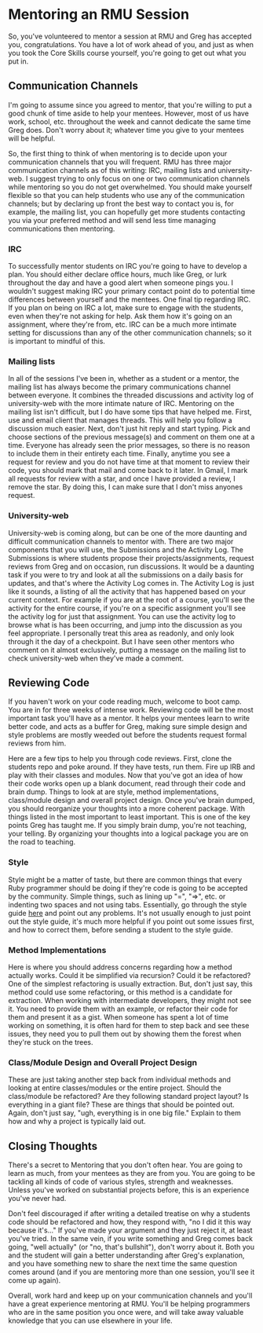 # Mentoring an RMU Session

So, you've volunteered to mentor a session at RMU and Greg has accepted you, congratulations. You have a lot of work ahead of you, and just as when you took the Core Skills course yourself, you're going to get out what you put in.

## Communication Channels

I'm going to assume since you agreed to mentor, that you're willing to put a good chunk of time aside to help your mentees. However, most of us have work, school, etc. throughout the week and cannot dedicate the same time Greg does. Don't worry about it; whatever time you give to your mentees will be helpful.

So, the first thing to think of when mentoring is to decide upon your communication channels that you will frequent. RMU has three major communication channels as of this writing: IRC, mailing lists and university-web. I suggest trying to only focus on one or two communication channels while mentoring so you do not get overwhelmed. You should make yourself flexible so that you can help students who use any of the communication channels; but by declaring up front the best way to contact you is, for example, the mailing list, you can hopefully get more students contacting you via your preferred method and will send less time managing communications then mentoring.

### IRC

To successfully mentor students on IRC you're going to have to develop a plan. You should either declare office hours, much like Greg, or lurk throughout the day and have a good alert when someone pings you. I wouldn't suggest making IRC your primary contact point do to potential time differences between yourself and the mentees. One final tip regarding IRC. If you plan on being on IRC a lot, make sure to engage with the students, even when they're not asking for help. Ask them how it's going on an assignment, where they're from, etc. IRC can be a much more intimate setting for discussions than any of the other communication channels; so it is important to mindful of this.

### Mailing lists

In all of the sessions I've been in, whether as a student or a mentor, the mailing list has always become the primary communications channel between everyone. It combines the threaded discussions and activity log of university-web with the more intimate nature of IRC. Mentoring on the mailing list isn't difficult, but I do have some tips that have helped me. First, use and email client that manages threads. This will help you follow a discussion much easier. Next, don't just hit reply and start typing. Pick and choose sections of the previous message(s) and comment on them one at a time. Everyone has already seen the prior messages, so there is no reason to include them in their entirety each time. Finally, anytime you see a request for review and you do not have time at that moment to review their code, you should mark that mail and come back to it later. In Gmail, I mark all requests for review with a star, and once I have provided a review, I remove the star. By doing this, I can make sure that I don't miss anyones request.

### University-web

University-web is coming along, but can be one of the more daunting and difficult communication channels to mentor with. There are two major components that you will use, the Submissions and the Activity Log. The Submissions is where students propose their projects/assignments, request reviews from Greg and on occasion, run discussions. It would be a daunting task if you were to try and look at all the submissions on a daily basis for updates, and that's where the Activity Log comes in. The Activity Log is just like it sounds, a listing of all the activity that has happened based on your current context. For example if you are at the root of a course, you'll see the activity for the entire course, if you're on a specific assignment you'll see the activity log for just that assignment. You can use the activity log to browse what is has been occurring, and jump into the discussion as you feel appropriate. I personally treat this area as readonly, and only look through it the day of a checkpoint. But I have seen other mentors who comment on it almost exclusively, putting a message on the mailing list to check university-web when they've made a comment.

## Reviewing Code

If you haven't work on your code reading much, welcome to boot camp. You are in for three weeks of intense work. Reviewing code will be the most important task you'll have as a mentor. It helps your mentees learn to write better code, and acts as a buffer for Greg, making sure simple design and style problems are mostly weeded out before the students request formal reviews from him.

Here are a few tips to help you through code reviews. First, clone the students repo and poke around. If they have tests, run them. Fire up IRB and play with their classes and modules. Now that you've got an idea of how their code works open up a blank document, read through their code and brain dump. Things to look at are style, method implementations, class/module design and overall project design. Once you've brain dumped, you should reorganize your thoughts into a more coherent package. With things listed in the most important to least important. This is one of the key points Greg has taught me. If you simply brain dump, you're not teaching, your telling. By organizing your thoughts into a logical package you are on the road to teaching.

### Style

Style might be a matter of taste, but there are common things that every Ruby programmer should be doing if they're code is going to be accepted by the community. Simple things, such as lining up "=", "=>", etc. or indenting two spaces and not using tabs. Essentially, go through the style guide [here](https://github.com/rmu/wiki/wiki/Style-Guide) and point out any problems. It's not usually enough to just point out the style guide, it's much more helpful if you point out some issues first, and how to correct them, before sending a student to the style guide.

### Method Implementations

Here is where you should address concerns regarding how a method actually works. Could it be simplified via recursion? Could it be refactored? One of the simplest refactoring is usually extraction. But, don't just say, this method could use some refactoring, or this method is a candidate for extraction. When working with intermediate developers, they might not see it. You need to provide them with an example, or refactor their code for them and present it as a gist. When someone has spent a lot of time working on something, it is often hard for them to step back and see these issues, they need you to pull them out by showing them the forest when they're stuck on the trees.

### Class/Module Design and Overall Project Design

These are just taking another step back from individual methods and looking at entire classes/modules or the entire project. Should the class/module be refactored? Are they following standard project layout? Is everything in a giant file? These are things that should be pointed out. Again, don't just say, "ugh, everything is in one big file." Explain to them how and why a project is typically laid out.

## Closing Thoughts

There's a secret to Mentoring that you don't often hear. You are going to learn as much, from your mentees as they are from you. You are going to be tackling all kinds of code of various styles, strength and weaknesses. Unless you've worked on substantial projects before, this is an experience you've never had.

Don't feel discouraged if after writing a detailed treatise on why a students code should be refactored and how, they respond with, "no I did it this way because it's..." If you've made your argument and they just reject it, at least you've tried. In the same vein, if you write something and Greg comes back going, "well actually" (or "no, that's bullshit"), don't worry about it. Both you and the student will gain a better understanding after Greg's explanation, and you have something new to share the next time the same question comes around (and if you are mentoring more than one session, you'll see it come up again).

Overall, work hard and keep up on your communication channels and you'll have a great experience mentoring at RMU. You'll be helping programmers who are in the same position you once were, and will take away valuable knowledge that you can use elsewhere in your life.
